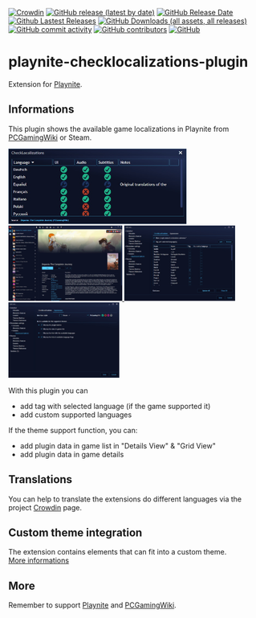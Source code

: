 [![Crowdin](https://badges.crowdin.net/playnite-extensions/localized.svg)](https://crowdin.com/project/playnite-extensions)
[![GitHub release (latest by date)](https://img.shields.io/github/v/release/Lacro59/playnite-checklocalizations-plugin?cacheSeconds=5000&logo=github)](https://github.com/Lacro59/playnite-checklocalizations-plugin/releases/latest)
[![GitHub Release Date](https://img.shields.io/github/release-date/Lacro59/playnite-checklocalizations-plugin?cacheSeconds=5000)](https://github.com/Lacro59/playnite-checklocalizations-plugin/releases/latest)
[![Github Lastest Releases](https://img.shields.io/github/downloads/Lacro59/playnite-checklocalizations-plugin/latest/total.svg)]()
[![GitHub Downloads (all assets, all releases)](https://img.shields.io/github/downloads/Lacro59/playnite-checkdlc-plugin/total)](https://github.com/Lacro59/playnite-checkdlc-plugin/releases)
[![GitHub commit activity](https://img.shields.io/github/commit-activity/m/Lacro59/playnite-checklocalizations-plugin)](https://github.com/Lacro59/playnite-checklocalizations-plugin/graphs/commit-activity)
[![GitHub contributors](https://img.shields.io/github/contributors/Lacro59/playnite-checklocalizations-plugin?cacheSeconds=5000)](https://github.com/Lacro59/playnite-checklocalizations-plugin/graphs/contributors)
[![GitHub](https://img.shields.io/github/license/Lacro59/playnite-checklocalizations-plugin?cacheSeconds=50000)](https://github.com/Lacro59/playnite-checklocalizations-plugin/blob/master/LICENSE)

# playnite-checklocalizations-plugin
Extension for [Playnite](https://playnite.link).  

## Informations
This plugin shows the available game localizations in Playnite from [PCGamingWiki](https://www.pcgamingwiki.com/wiki/Home) or Steam.

<a href="https://github.com/Lacro59/playnite-checklocalizations-plugin/blob/master/forum/main_01.jpg?raw=true">
  <picture>
    <img alt="main_01" src="https://github.com/Lacro59/playnite-checklocalizations-plugin/blob/master/forum/main_01.jpg?raw=true" height="150px">
  </picture>
</a>
<a href="https://github.com/Lacro59/playnite-checklocalizations-plugin/blob/master/forum/control_01.jpg?raw=true">
  <picture>
    <img alt="steamgriddb_01" src="https://github.com/Lacro59/playnite-checklocalizations-plugin/blob/master/forum/control_01.jpg?raw=true" height="150px">
  </picture>
</a>
<a href="https://github.com/Lacro59/playnite-checklocalizations-plugin/blob/master/forum/settings_01.jpg?raw=true">
  <picture>
    <img alt="settings_01" src="https://github.com/Lacro59/playnite-checklocalizations-plugin/blob/master/forum/settings_01.jpg?raw=true" height="150px">
  </picture>
</a>
<a href="https://github.com/Lacro59/playnite-checklocalizations-plugin/blob/master/forum/settings_02.jpg?raw=true">
  <picture>
    <img alt="settings_01" src="https://github.com/Lacro59/playnite-checklocalizations-plugin/blob/master/forum/settings_02.jpg?raw=true" height="150px">
  </picture>
</a>

With this plugin you can
* add tag with selected language (if the game supported it)
* add custom supported languages
    
If the theme support function, you can:
* add plugin data in game list in "Details View" & "Grid View"
* add plugin data in game details

## Translations
You can help to translate the extensions do different languages via the project [Crowdin](https://crowdin.com/project/playnite-extensions) page.

## Custom theme integration
The extension contains elements that can fit into a custom theme.  
[More informations](https://github.com/Lacro59/playnite-checklocalizations-plugin/wiki/Addition-in-a-custom-theme)

## More
Remember to support [Playnite](https://www.patreon.com/playnite) and [PCGamingWiki](https://www.patreon.com/PCGamingWiki).
